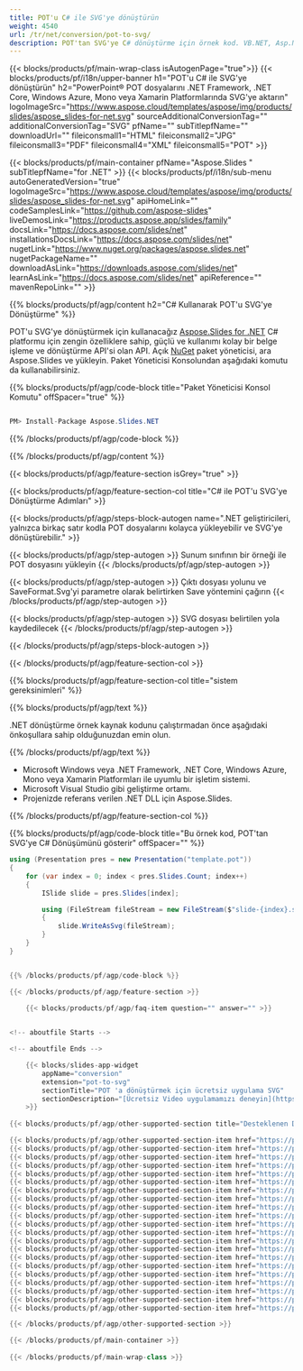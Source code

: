 ```yaml
---
title: POT'u C# ile SVG'ye dönüştürün
weight: 4540
url: /tr/net/conversion/pot-to-svg/ 
description: POT'tan SVG'ye C# dönüştürme için örnek kod. VB.NET, Asp.NET veya herhangi bir .NET tabanlı uygulama içinde toplu POT dosyalarının SVG'ye dönüştürülmesi için API örnek kodunu kullanın.
---
```


{{< blocks/products/pf/main-wrap-class isAutogenPage="true">}}
{{< blocks/products/pf/i18n/upper-banner h1="POT'u C# ile SVG'ye dönüştürün" h2="PowerPoint® POT dosyalarını .NET Framework, .NET Core, Windows Azure, Mono veya Xamarin Platformlarında SVG'ye aktarın" logoImageSrc="https://www.aspose.cloud/templates/aspose/img/products/slides/aspose_slides-for-net.svg" sourceAdditionalConversionTag="" additionalConversionTag="SVG" pfName="" subTitlepfName="" downloadUrl="" fileiconsmall1="HTML" fileiconsmall2="JPG" fileiconsmall3="PDF" fileiconsmall4="XML" fileiconsmall5="POT" >}}

{{< blocks/products/pf/main-container pfName="Aspose.Slides " subTitlepfName="for .NET" >}}
{{< blocks/products/pf/i18n/sub-menu autoGeneratedVersion="true" logoImageSrc="https://www.aspose.cloud/templates/aspose/img/products/slides/aspose_slides-for-net.svg" apiHomeLink="" codeSamplesLink="https://github.com/aspose-slides" liveDemosLink="https://products.aspose.app/slides/family" docsLink="https://docs.aspose.com/slides/net" installationsDocsLink="https://docs.aspose.com/slides/net" nugetLink="https://www.nuget.org/packages/aspose.slides.net" nugetPackageName="" downloadAsLink="https://downloads.aspose.com/slides/net" learnAsLink="https://docs.aspose.com/slides/net" apiReference="" mavenRepoLink="" >}}

{{% blocks/products/pf/agp/content h2="C# Kullanarak POT'u SVG'ye Dönüştürme" %}}

 POT'u SVG'ye dönüştürmek için kullanacağız
 [Aspose.Slides for .NET](https://products.aspose.com/slides/tr/net)
 C# platformu için zengin özelliklere sahip, güçlü ve kullanımı kolay bir belge işleme ve dönüştürme API'si olan API. Açık
 [NuGet](https://www.nuget.org/packages/aspose.slides.net)
 paket yöneticisi, ara
 Aspose.Slides
 ve yükleyin. Paket Yöneticisi Konsolundan aşağıdaki komutu da kullanabilirsiniz.

{{% blocks/products/pf/agp/code-block title="Paket Yöneticisi Konsol Komutu" offSpacer="true" %}}

```cs

PM> Install-Package Aspose.Slides.NET

```

{{% /blocks/products/pf/agp/code-block %}}

{{% /blocks/products/pf/agp/content %}}

{{< blocks/products/pf/agp/feature-section isGrey="true" >}}


{{< blocks/products/pf/agp/feature-section-col title="C# ile POT'u SVG'ye Dönüştürme Adımları" >}}

{{< blocks/products/pf/agp/steps-block-autogen name=".NET geliştiricileri, yalnızca birkaç satır kodla POT dosyalarını kolayca yükleyebilir ve SVG'ye dönüştürebilir." >}}

{{< blocks/products/pf/agp/step-autogen >}}
Sunum sınıfının bir örneği ile POT dosyasını yükleyin
{{< /blocks/products/pf/agp/step-autogen >}}

{{< blocks/products/pf/agp/step-autogen >}}
Çıktı dosyası yolunu ve SaveFormat.Svg'yi parametre olarak belirtirken Save yöntemini çağırın
{{< /blocks/products/pf/agp/step-autogen >}}

{{< blocks/products/pf/agp/step-autogen >}}
SVG dosyası belirtilen yola kaydedilecek
{{< /blocks/products/pf/agp/step-autogen >}}

{{< /blocks/products/pf/agp/steps-block-autogen >}}

{{< /blocks/products/pf/agp/feature-section-col >}}

{{% blocks/products/pf/agp/feature-section-col title="sistem gereksinimleri" %}}

{{% blocks/products/pf/agp/text %}}

 .NET dönüştürme örnek kaynak kodunu çalıştırmadan önce aşağıdaki önkoşullara sahip olduğunuzdan emin olun.

{{% /blocks/products/pf/agp/text %}}

- Microsoft Windows veya .NET Framework, .NET Core, Windows Azure, Mono veya Xamarin Platformları ile uyumlu bir işletim sistemi.
- Microsoft Visual Studio gibi geliştirme ortamı.
- Projenizde referans verilen .NET DLL için Aspose.Slides.

{{% /blocks/products/pf/agp/feature-section-col %}}

{{% blocks/products/pf/agp/code-block title="Bu örnek kod, POT'tan SVG'ye C# Dönüşümünü gösterir" offSpacer="" %}}

```cs
using (Presentation pres = new Presentation("template.pot"))
{
    for (var index = 0; index < pres.Slides.Count; index++)
    {
        ISlide slide = pres.Slides[index];

        using (FileStream fileStream = new FileStream($"slide-{index}.svg", FileMode.Create, FileAccess.Write))
        {
            slide.WriteAsSvg(fileStream);   
        }
    }
} 


{{% /blocks/products/pf/agp/code-block %}}

{{< /blocks/products/pf/agp/feature-section >}}

    {{< blocks/products/pf/agp/faq-item question="" answer="" >}}
 

<!-- aboutfile Starts -->

<!-- aboutfile Ends -->

    {{< blocks/slides-app-widget 
        appName="conversion"
        extension="pot-to-svg"
        sectionTitle="POT 'a dönüştürmek için ücretsiz uygulama SVG" 
        sectionDescription="[Ücretsiz Video uygulamamızı deneyin](https://products.aspose.app/slides/video/)" 
    >}}
    
{{< blocks/products/pf/agp/other-supported-section title="Desteklenen Diğer Dönüşümler" subTitle="Ayrıca POT'u aşağıda listelenen birkaç dosya formatı da dahil olmak üzere diğer birçok dosya formatına dönüştürebilirsiniz." >}}

{{< blocks/products/pf/agp/other-supported-section-item href="https://products.aspose.com/slides/tr/net/conversion/pot-to-bmp/" name="POT TO BMP" description="Bitmap Görüntüsü" >}}
{{< blocks/products/pf/agp/other-supported-section-item href="https://products.aspose.com/slides/tr/net/conversion/pot-to-emf/" name="POT TO EMF" description="Gelişmiş Meta Dosyası Formatı" >}}
{{< blocks/products/pf/agp/other-supported-section-item href="https://products.aspose.com/slides/tr/net/conversion/pot-to-gif/" name="POT TO GIF" description="Grafik Değişim Formatı" >}}
{{< blocks/products/pf/agp/other-supported-section-item href="https://products.aspose.com/slides/tr/net/conversion/pot-to-html/" name="POT TO HTML" description="Hiper Metin İşaretleme Dili" >}}
{{< blocks/products/pf/agp/other-supported-section-item href="https://products.aspose.com/slides/tr/net/conversion/pot-to-jpeg/" name="POT TO JPEG" description="JPEG Resmi" >}}
{{< blocks/products/pf/agp/other-supported-section-item href="https://products.aspose.com/slides/tr/net/conversion/pot-to-odp/" name="POT TO ODP" description="OpenDocument Sunum Formatı" >}}
{{< blocks/products/pf/agp/other-supported-section-item href="https://products.aspose.com/slides/tr/net/conversion/pot-to-otp/" name="POT TO OTP" description="OpenDocument Standart Biçimi" >}}
{{< blocks/products/pf/agp/other-supported-section-item href="https://products.aspose.com/slides/tr/net/conversion/pot-to-pdf/" name="POT TO PDF" description="Taşınabilir Döküman Formatı" >}}
{{< blocks/products/pf/agp/other-supported-section-item href="https://products.aspose.com/slides/tr/net/conversion/pot-to-png/" name="POT TO PNG" description="taşınabilir Ağ Grafikleri" >}}
{{< blocks/products/pf/agp/other-supported-section-item href="https://products.aspose.com/slides/tr/net/conversion/pot-to-potm/" name="POT TO POTM" description="Microsoft PowerPoint Şablon Dosyası" >}}
{{< blocks/products/pf/agp/other-supported-section-item href="https://products.aspose.com/slides/tr/net/conversion/pot-to-potx/" name="POT TO POTX" description="Microsoft PowerPoint Şablonu Sunumu" >}}
{{< blocks/products/pf/agp/other-supported-section-item href="https://products.aspose.com/slides/tr/net/conversion/pot-to-pps/" name="POT TO PPS" description="PowerPoint Slayt Gösterisi" >}}
{{< blocks/products/pf/agp/other-supported-section-item href="https://products.aspose.com/slides/tr/net/conversion/pot-to-ppsm/" name="POT TO PPSM" description="Makro Etkin Slayt Gösterisi" >}}
{{< blocks/products/pf/agp/other-supported-section-item href="https://products.aspose.com/slides/tr/net/conversion/pot-to-ppsx/" name="POT TO PPSX" description="PowerPoint Slayt Gösterisi" >}}
{{< blocks/products/pf/agp/other-supported-section-item href="https://products.aspose.com/slides/tr/net/conversion/pot-to-ppt/" name="POT TO PPT" description="Microsoft PowerPoint 97-2003" >}}
{{< blocks/products/pf/agp/other-supported-section-item href="https://products.aspose.com/slides/tr/net/conversion/pot-to-pptm/" name="POT TO PPTM" description="Makro Etkin Sunum Dosyası" >}}
{{< blocks/products/pf/agp/other-supported-section-item href="https://products.aspose.com/slides/tr/net/conversion/pot-to-pptx/" name="POT TO PPTX" description="Açık XML sunum Formatı" >}}
{{< blocks/products/pf/agp/other-supported-section-item href="https://products.aspose.com/slides/tr/net/conversion/pot-to-svg/" name="POT TO SVG" description="ölçeklendirilebilir Vektör Grafiği" >}}
{{< blocks/products/pf/agp/other-supported-section-item href="https://products.aspose.com/slides/tr/net/conversion/pot-to-swf/" name="POT TO SWF" description="SWF Formatı" >}}
{{< blocks/products/pf/agp/other-supported-section-item href="https://products.aspose.com/slides/tr/net/conversion/pot-to-tiff/" name="POT TO TIFF" description="Etiketli Görüntü Formatı" >}}
{{< blocks/products/pf/agp/other-supported-section-item href="https://products.aspose.com/slides/tr/net/conversion/pot-to-xps/" name="POT TO XPS" description="XML Kağıt Özellikleri" >}}

{{< /blocks/products/pf/agp/other-supported-section >}}

{{< /blocks/products/pf/main-container >}}
    
{{< /blocks/products/pf/main-wrap-class >}}